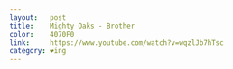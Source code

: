 ```yaml
---
layout:   post
title:    Mighty Oaks - Brother
color:    4070F0
link:     https://www.youtube.com/watch?v=wqzlJb7hTsc
category: ❤ing
---
```


<div class="large embed" data-url="https://www.youtube.com/watch?v=wqzlJb7hTsc">
    
</div>
